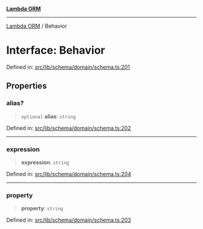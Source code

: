 [**Lambda ORM**](../README.md)

***

[Lambda ORM](../README.md) / Behavior

# Interface: Behavior

Defined in: [src/lib/schema/domain/schema.ts:201](https://github.com/lambda-orm/lambdaorm-base/blob/5f10bdc7d0f008296efbcbe89bc2bf1ed03aaaef/src/lib/schema/domain/schema.ts#L201)

## Properties

### alias?

> `optional` **alias**: `string`

Defined in: [src/lib/schema/domain/schema.ts:202](https://github.com/lambda-orm/lambdaorm-base/blob/5f10bdc7d0f008296efbcbe89bc2bf1ed03aaaef/src/lib/schema/domain/schema.ts#L202)

***

### expression

> **expression**: `string`

Defined in: [src/lib/schema/domain/schema.ts:204](https://github.com/lambda-orm/lambdaorm-base/blob/5f10bdc7d0f008296efbcbe89bc2bf1ed03aaaef/src/lib/schema/domain/schema.ts#L204)

***

### property

> **property**: `string`

Defined in: [src/lib/schema/domain/schema.ts:203](https://github.com/lambda-orm/lambdaorm-base/blob/5f10bdc7d0f008296efbcbe89bc2bf1ed03aaaef/src/lib/schema/domain/schema.ts#L203)
